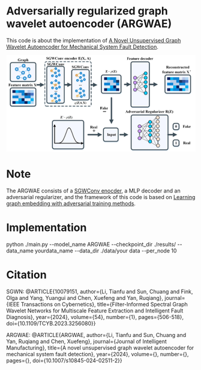 # Adversarially regularized graph wavelet autoencoder  (ARGWAE)
This code is about the implementation of [A Novel Unsupervised Graph Wavelet Autoencoder for Mechanical System Fault Detection]().

![ARGWAE](https://github.com/HazeDT/ARGWAE/blob/main/ARGWAE.jpg)

# Note
The ARGWAE consists of a [SGWConv enocder](https://ieeexplore.ieee.org/abstract/document/10079151), a MLP decoder and an adversarial regularizer, and the framework of this code is based on [Learning graph embedding with adversarial training methods](https://ieeexplore.ieee.org/abstract/document/8822591).


# Implementation
python ./main.py --model_name ARGWAE  --checkpoint_dir ./results/   --data_name yourdata_name --data_dir ./data/your data --per_node 10


# Citation
SGWN: 
@ARTICLE{10079151,
  author={Li, Tianfu and Sun, Chuang and Fink, Olga and Yang, Yuangui and Chen, Xuefeng and Yan, Ruqiang},
  journal={IEEE Transactions on Cybernetics}, 
  title={Filter-Informed Spectral Graph Wavelet Networks for Multiscale Feature Extraction and Intelligent Fault Diagnosis}, 
  year={2024},
  volume={54},
  number={1},
  pages={506-518},
  doi={10.1109/TCYB.2023.3256080}}


ARGWAE:
@ARTICLE{ARGWAE,
  author={Li, Tianfu and Sun, Chuang and Yan, Ruqiang and Chen, Xuefeng},
  journal={Journal of Intelligent Manufacturing}, 
  title={A novel unsupervised graph wavelet autoencoder for mechanical system fault detection}, 
  year={2024},
  volume={},
  number={},
  pages={},
  doi={10.1007/s10845-024-02511-2}}



